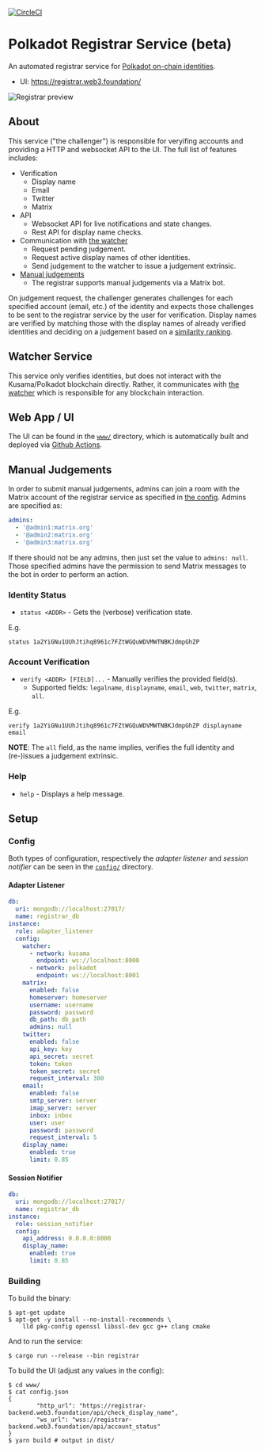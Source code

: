 [![CircleCI](https://circleci.com/gh/w3f/polkadot-registrar-challenger.svg?style=svg)](https://circleci.com/gh/w3f/polkadot-registrar-challenger)

# Polkadot Registrar Service (beta)

An automated registrar service for [Polkadot on-chain identities](https://wiki.polkadot.network/docs/learn-identity).

* UI: https://registrar.web3.foundation/

![Registrar preview](https://raw.githubusercontent.com/w3f/polkadot-registrar-challenger/master/registrar_preview.png)

## About

This service ("the challenger") is responsible for veryifing accounts and
providing a HTTP and websocket API to the UI. The full list of features
includes:

* Verification
  * Display name
  * Email
  * Twitter
  * Matrix
* API
  * Websocket API for live notifications and state changes.
  * Rest API for display name checks.
* Communication with [the watcher](#watcher-service)
  * Request pending judgement.
  * Request active display names of other identities.
  * Send judgement to the watcher to issue a judgement extrinsic.
* [Manual judgements](#manual-judgements)
  * The registrar supports manual judgements via a Matrix bot.

On judgement request, the challenger generates challenges for each specified
account (email, etc.) of the identity and expects those challenges to be sent to
the registrar service by the user for verification. Display names are verified by
matching those with the display names of already verified identities and
deciding on a judgement based on a [similarity
ranking](https://en.wikipedia.org/wiki/Jaro%E2%80%93Winkler_distance).

## Watcher Service

This service only verifies identities, but does not interact with the
Kusama/Polkadot blockchain directly. Rather, it communicates with [the
watcher](https://github.com/w3f/polkadot-registrar-watcher) which is responsible
for any blockchain interaction.

## Web App / UI

The UI can be found in the [`www/`](./www) directory, which is automatically
built and deployed via [Github Actions](./.github/workflows/gh-pages.yml).

## Manual Judgements

In order to submit manual judgements, admins can join a room with the Matrix
account of the registrar service as specified in [the
config](#adapter-listener). Admins are specified as:

```yaml
admins:
  - '@admin1:matrix.org'
  - '@admin2:matrix.org'
  - '@admin3:matrix.org'
```

If there should not be any admins, then just set the value to `admins: null`.
Those specified admins have the permission to send Matrix messages to the bot in
order to perform an action.

### Identity Status

* `status <ADDR>` - Gets the (verbose) verification state.

E.g.

```
status 1a2YiGNu1UUhJtihq8961c7FZtWGQuWDVMWTNBKJdmpGhZP
```

### Account Verification

* `verify <ADDR> [FIELD]...` - Manually verifies the provided field(s).
  * Supported fields: `legalname`, `displayname`, `email`, `web`, `twitter`, `matrix`, `all`.

E.g.

```
verify 1a2YiGNu1UUhJtihq8961c7FZtWGQuWDVMWTNBKJdmpGhZP displayname email
```

**NOTE**: The `all` field, as the name implies, verifies the full identity and
(re-)issues a judgement extrinsic.

### Help

* `help` - Displays a help message.

## Setup

### Config

Both types of configuration, respectively the _adapter listener_ and _session
notifier_ can be seen in the [`config/`](./config) directory.

#### Adapter Listener

```yaml
db:
  uri: mongodb://localhost:27017/
  name: registrar_db
instance:
  role: adapter_listener
  config:
    watcher:
      - network: kusama
        endpoint: ws://localhost:8000
      - network: polkadot
        endpoint: ws://localhost:8001
    matrix:
      enabled: false
      homeserver: homeserver
      username: username
      password: password
      db_path: db_path
      admins: null
    twitter:
      enabled: false
      api_key: key
      api_secret: secret
      token: token
      token_secret: secret
      request_interval: 300
    email:
      enabled: false
      smtp_server: server
      imap_server: server
      inbox: inbox
      user: user
      password: password
      request_interval: 5
    display_name:
      enabled: true
      limit: 0.85
```

#### Session Notifier

```yaml
db:
  uri: mongodb://localhost:27017/
  name: registrar_db
instance:
  role: session_notifier
  config:
    api_address: 0.0.0.0:8000
    display_name:
      enabled: true
      limit: 0.85

```

### Building

To build the binary:

```console
$ apt-get update
$ apt-get -y install --no-install-recommends \
	lld pkg-config openssl libssl-dev gcc g++ clang cmake
```

And to run the service:

```console
$ cargo run --release --bin registrar
```

To build the UI (adjust any values in the config):

```console
$ cd www/
$ cat config.json
{
        "http_url": "https://registrar-backend.web3.foundation/api/check_display_name",
        "ws_url": "wss://registrar-backend.web3.foundation/api/account_status"
}
$ yarn build # output in dist/
```
